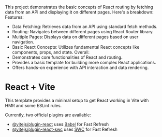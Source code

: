 This project demonstrates the basic concepts of React routing by fetching data from an API and displaying it on 
different pages. Here's a breakdown:
Features:
  * Data Fetching: Retrieves data from an API using standard fetch methods.
  * Routing: Navigates between different pages using React Router library.
  * Multiple Pages: Displays data on different pages based on user navigation.
  * Basic React Concepts: Utilizes fundamental React concepts like components, props, and state.
Overall:
  * Demonstrates core functionalities of React and routing.
  * Provides a basic template for building more complex React applications.
  * Offers hands-on experience with API interaction and data rendering.

# React + Vite

This template provides a minimal setup to get React working in Vite with HMR and some ESLint rules.

Currently, two official plugins are available:

- [@vitejs/plugin-react](https://github.com/vitejs/vite-plugin-react/blob/main/packages/plugin-react/README.md) uses [Babel](https://babeljs.io/) for Fast Refresh
- [@vitejs/plugin-react-swc](https://github.com/vitejs/vite-plugin-react-swc) uses [SWC](https://swc.rs/) for Fast Refresh
